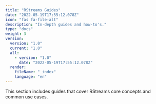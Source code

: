 ```yaml
---
title: "RStreams Guides"
date: "2022-05-19T17:55:12.078Z"
icon: "fas fa-file-alt"
description: "In-depth guides and how-to's."
type: "docs"
weight: 3
version:
  version: "1.0"
  current: "1.0"
  all:
    - version: "1.0"
      date: "2022-05-19T17:55:12.078Z"
  render:
    fileName: "_index"
    language: "en"
---
```


This section includes guides that cover RStreams core concepts and common use cases.